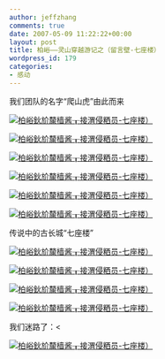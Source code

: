```yaml
---
author: jeffzhang
comments: true
date: 2007-05-09 11:22:22+00:00
layout: post
title: 柏峪——灵山穿越游记之（留言壁-七座楼）
wordpress_id: 179
categories:
- 感动
---
```


[](http://photo.blog.sina.com.cn/showpic.html#blogid=57f94311010007oe&url=http://static16.photo.sina.com.cn/orignal/57f943110e116e5b7d42f)我们团队的名字“爬山虎”由此而来

[![柏峪鈥斺斄樯酱┰接渭侵粞员-七座楼）](http://simg.sinajs.cn/blog7style/images/common/sg_trans.gif)](http://photo.blog.sina.com.cn/showpic.html#blogid=57f94311010007oe&url=http://static16.photo.sina.com.cn/orignal/57f94311f43a3f234404f)

[![柏峪鈥斺斄樯酱┰接渭侵粞员-七座楼）](http://simg.sinajs.cn/blog7style/images/common/sg_trans.gif)](http://photo.blog.sina.com.cn/showpic.html#blogid=57f94311010007oe&url=http://static9.photo.sina.com.cn/orignal/57f94311bd28dc7866588)

[![柏峪鈥斺斄樯酱┰接渭侵粞员-七座楼）](http://simg.sinajs.cn/blog7style/images/common/sg_trans.gif)](http://photo.blog.sina.com.cn/showpic.html#blogid=57f94311010007oe&url=http://static1.photo.sina.com.cn/orignal/57f943115fea1bb6e6660)

[![柏峪鈥斺斄樯酱┰接渭侵粞员-七座楼）](http://simg.sinajs.cn/blog7style/images/common/sg_trans.gif)](http://photo.blog.sina.com.cn/showpic.html#blogid=57f94311010007oe&url=http://static10.photo.sina.com.cn/orignal/57f94311af1742911c949)

[![柏峪鈥斺斄樯酱┰接渭侵粞员-七座楼）](http://simg.sinajs.cn/blog7style/images/common/sg_trans.gif)](http://photo.blog.sina.com.cn/showpic.html#blogid=57f94311010007oe&url=http://static3.photo.sina.com.cn/orignal/57f94311670622a5567a2)

[![柏峪鈥斺斄樯酱┰接渭侵粞员-七座楼）](http://simg.sinajs.cn/blog7style/images/common/sg_trans.gif)](http://photo.blog.sina.com.cn/showpic.html#blogid=57f94311010007oe&url=http://static5.photo.sina.com.cn/orignal/57f9431108a800563e114)

传说中的古长城“七座楼”

[![柏峪鈥斺斄樯酱┰接渭侵粞员-七座楼）](http://simg.sinajs.cn/blog7style/images/common/sg_trans.gif)](http://photo.blog.sina.com.cn/showpic.html#blogid=57f94311010007oe&url=http://static13.photo.sina.com.cn/orignal/57f94311d907bfec1b5dc)

[![柏峪鈥斺斄樯酱┰接渭侵粞员-七座楼）](http://simg.sinajs.cn/blog7style/images/common/sg_trans.gif)](http://photo.blog.sina.com.cn/showpic.html#blogid=57f94311010007oe&url=http://static6.photo.sina.com.cn/orignal/57f94311e87d100f596f5)

[![柏峪鈥斺斄樯酱┰接渭侵粞员-七座楼）](http://simg.sinajs.cn/blog7style/images/common/sg_trans.gif)](http://photo.blog.sina.com.cn/showpic.html#blogid=57f94311010007oe&url=http://static16.photo.sina.com.cn/orignal/57f943110e116e5b7d42f)

[![柏峪鈥斺斄樯酱┰接渭侵粞员-七座楼）](http://simg.sinajs.cn/blog7style/images/common/sg_trans.gif)](http://photo.blog.sina.com.cn/showpic.html#blogid=57f94311010007oe&url=http://static9.photo.sina.com.cn/orignal/57f9431142503840c27c8)

我们迷路了：<

[![柏峪鈥斺斄樯酱┰接渭侵粞员-七座楼）](http://simg.sinajs.cn/blog7style/images/common/sg_trans.gif)](http://photo.blog.sina.com.cn/showpic.html#blogid=57f94311010007oe&url=http://static6.photo.sina.com.cn/orignal/57f9431182c270bf53695)
